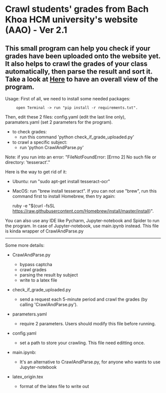 # Crawl students' grades from Bach Khoa HCM university's website (AAO) - Ver 2.1



This small program can help you check if your grades have been uploaded onto the website yet. It also helps to crawl the grades of your class automatically, then parse the result and sort it. 
Take a look at [Here](https://github.com/catbuilts/crawl_and_parse_AAO_Grades/blob/master/main.ipynb) to have an overall view of the program.
----------------
Usage:
First of all, we need to install some needed packages: 

         open Terminal -> run "pip install -r requirements.txt".

Then, edit these 2 files: config.yaml (edit the last line only), paramaters.yaml (set 2 parameters for the program).
    
* to check grades:
	- run this command 'python check_if_grade_uploaded.py'
* to crawl a specific subject:
	- run 'python CrawlAndParse.py'


Note: if you run into an error: "FileNotFoundError: [Errno 2] No such file or directory: 'tesseract'." 

Here is the way to get rid of it:
  + Ubuntu: run "sudo apt-get install tesseract-ocr"
  + MacOS: run "brew install tesseract". If you can not use "brew", run this command first to install Homebrew, then try again: 
  
      ruby -e "$(curl -fsSL https://raw.githubusercontent.com/Homebrew/install/master/install)".
   
You can also use any IDE like Pycharm, Jupyter-notebook and Spider to run the program.
In case of Jupyter-notebook, use main.ipynb instead. This file is kinda wrapper of CrawlAndParse.py

---------------
Some more details:
* CrawlAndParse.py
	- bypass captcha 
	- crawl grades
	- parsing the result by subject
	- write to a latex file

* check_if_grade_uploaded.py
	- send a request each 5-minute period and crawl the grades (by calling 'CrawlAndParse.py').

* parameters.yaml
	- require 2 parameters. Users should modify this file before running.

* config.yaml
	- set a path to store your crawling. This file need editting once.

* main.ipynb:
	- It's an alternative to CrawlAndParse.py, for anyone who wants to use Jupyter-notebook

* latex_origin.tex
	- format of the latex file to write out


